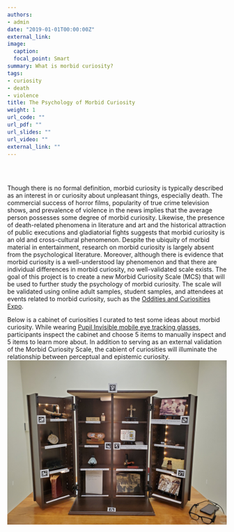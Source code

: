 ```yaml
---
authors:
- admin
date: "2019-01-01T00:00:00Z"
external_link:
image:
  caption:
  focal_point: Smart
summary: What is morbid curiosity?
tags:
- curiosity
- death
- violence
title: The Psychology of Morbid Curiosity
weight: 1
url_code: ""
url_pdf: ""
url_slides: ""
url_video: ""
external_link: ""
---
```


<br/><br/>

Though there is no formal definition, morbid curiosity is typically described as an interest in or curiosity about unpleasant things, especially death. The commercial success of horror films, popularity of true crime television shows, and prevalence of violence in the news implies that the average person possesses some degree of morbid curiosity. Likewise, the presence of death-related phenomena in literature and art and the historical attraction of public executions and gladiatorial fights suggests that morbid curiosity is an old and cross-cultural phenomenon. Despite the ubiquity of morbid material in entertainment, research on morbid curiosity is largely absent from the psychological literature. Moreover, although there is evidence that morbid curiosity is a well-understood lay phenomenon and that there are individual differences in morbid curiosity, no well-validated scale exists. The goal of this project is to create a new Morbid Curiosity Scale (MCS) that will be used to further study the psychology of morbid curiosity. The scale will be validated using online adult samples, student samples, and attendees at events related to morbid curiosity, such as the [Oddities and Curiosities Expo](https://odditiesandcuriositiesexpo.com).


Below is a cabinet of curiosities I curated to test some ideas about morbid curiosity. While wearing [Pupil Invisible mobile eye tracking glasses](https://pupil-labs.com/products/invisible/), participants inspect the cabinet and choose 5 items to manually inspect and 5 items to learn more about. In addition to serving as an external validation of the Morbid Curiosity Scale, the cabient of curiosities will illuminate the relationship between perceptual and epistemic curiosity.
![](cabinet.jpg)



